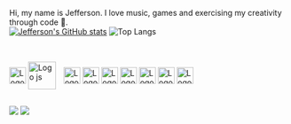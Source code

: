   Hi, my name is Jefferson. I love music, games and exercising my creativity through code 💚.  
[![Jefferson's GitHub stats](https://github-readme-stats.vercel.app/api?username=jefferson13t&show_icons=true&theme=gotham&rank_icon=github&layout=compact)](https://github.com/anuraghazra/github-readme-stats)
![Top Langs](https://github-readme-stats.vercel.app/api/top-langs/?username=jefferson13t&size_weight=0.5&count_weight=0.5&theme=gotham&layout=compact)

##
<div style="display: inline_block"><br>
  <img alt="Logo js" align="center" margin="5px" style="height:30px" src="https://cdn.jsdelivr.net/gh/devicons/devicon/icons/javascript/javascript-original.svg" />
  <img alt="Logo js" align="center" margin="5px" style="height:50px; margin-right: 10px" src="https://cdn.jsdelivr.net/gh/devicons/devicon/icons/nodejs/nodejs-original.svg" />
  <img alt="Logo js" align="center" margin="5px" style="height:30px" src="https://cdn.jsdelivr.net/gh/devicons/devicon/icons/react/react-original.svg" />
  <img alt="Logo js" align="center" margin="5px" style="height:30px" src="https://cdn.jsdelivr.net/gh/devicons/devicon/icons/typescript/typescript-original.svg" />
  <img alt="Logo js" align="center" margin="5px" style="height:30px" src="https://cdn.jsdelivr.net/gh/devicons/devicon/icons/csharp/csharp-original.svg" />
  <img alt="Logo js" align="center" margin="5px" style="height:30px" src="https://cdn.jsdelivr.net/gh/devicons/devicon/icons/html5/html5-original.svg" />
  <img alt="Logo js" align="center" margin="5px" style="height:30px" src="https://cdn.jsdelivr.net/gh/devicons/devicon/icons/css3/css3-original.svg" />
  <img alt="Logo js" align="center" margin="5px" style="height:30px" src="https://cdn.jsdelivr.net/gh/devicons/devicon/icons/figma/figma-original.svg" />
  <img alt="Logo js" align="center" margin="5px" style="height:30px" src="https://cdn.jsdelivr.net/gh/devicons/devicon/icons/php/php-original.svg" />
</div>

##

  <a href="https://www.linkedin.com/in/jefferson-souuza" target="_blank"><img src="https://img.shields.io/badge/-LinkedIn-%230077B5?style=for-the-badge&logo=linkedin&logoColor=white" target="_blank"></a> 
  <a href="https://instagram.com/jeffpsou" target="_blank"><img src="https://img.shields.io/badge/-Instagram-%23E4405F?style=for-the-badge&logo=instagram&logoColor=white" target="_blank"></a>
  
<!---
Jefferson13t/Jefferson13t is a ✨ special ✨ repository because its `README.md` (this file) appears on your GitHub profile.
You can click the Preview link to take a look at your changes.
--->
